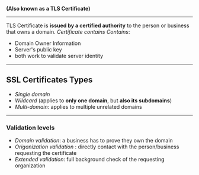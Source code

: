 **(Also known as a TLS Certificate)**

---
TLS Certificate is **issued by a certified authority** to the person or business that owns a domain.
*Certificate contains Contains*:
- Domain Owner Information 
- Server's public key 
- both work to validate server identity 

---
## SSL Certificates Types 
- *Single domain*
- *Wildcard* (applies to **only one domain**, but **also its subdomains**)
- *Multi-domain*: applies to multiple unrelated domains

---

### Validation levels 
- *Domain validation*: a business has to prove they own the domain
- *Origanization validation* : directly contact with the person/business requesting the certificate
- *Extended validation*: full background check of the requesting organization 